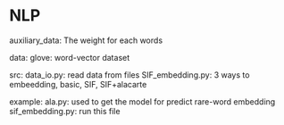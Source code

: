 # NLP

auxiliary_data:
The weight for each words

data:
glove: word-vector
dataset

src:
data_io.py: read data from files
SIF_embedding.py: 3 ways to embeedding, basic, SIF, SIF+alacarte

example:
ala.py: used to get the model for predict rare-word embedding
sif_embedding.py: run this file
